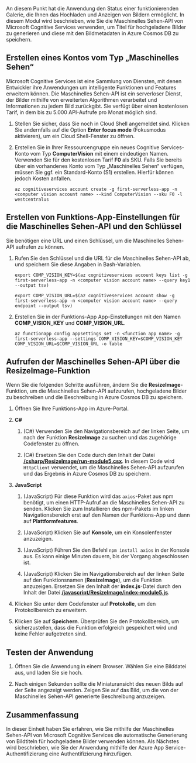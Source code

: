 An diesem Punkt hat die Anwendung den Status einer funktionierenden Galerie, die Ihnen das Hochladen und Anzeigen von Bildern ermöglicht. In diesem Modul wird beschrieben, wie Sie die Maschinelles Sehen-API von Microsoft Cognitive Services verwenden, um Titel für hochgeladene Bilder zu generieren und diese mit den Bildmetadaten in Azure Cosmos DB zu speichern.

## <a name="create-a-computer-vision-account"></a>Erstellen eines Kontos vom Typ „Maschinelles Sehen“

Microsoft Cognitive Services ist eine Sammlung von Diensten, mit denen Entwickler ihre Anwendungen um intelligente Funktionen und Features erweitern können. Die Maschinelles Sehen-API ist ein serverloser Dienst, der Bilder mithilfe von erweiterten Algorithmen verarbeitet und Informationen zu jedem Bild zurückgibt. Sie verfügt über einen kostenlosen Tarif, in dem bis zu 5.000 API-Aufrufe pro Monat möglich sind.

1. Stellen Sie sicher, dass Sie noch in Cloud Shell angemeldet sind. Klicken Sie andernfalls auf die Option **Enter focus mode** (Fokusmodus aktivieren), um ein Cloud Shell-Fenster zu öffnen. 

1. Erstellen Sie in Ihrer Ressourcengruppe ein neues Cognitive Services-Konto vom Typ **ComputerVision** mit einem eindeutigen Namen. Verwenden Sie für den kostenlosen Tarif **F0** als SKU. Falls Sie bereits über ein vorhandenes Konto vom Typ „Maschinelles Sehen“ verfügen, müssen Sie ggf. ein Standard-Konto (S1) erstellen. Hierfür können jedoch Kosten anfallen.

    ```azurecli
    az cognitiveservices account create -g first-serverless-app -n <computer vision account name> --kind ComputerVision --sku F0 -l westcentralus
    ```


## <a name="create-function-app-settings-for-computer-vision-url-and-key"></a>Erstellen von Funktions-App-Einstellungen für die Maschinelles Sehen-API und den Schlüssel

Sie benötigen eine URL und einen Schlüssel, um die Maschinelles Sehen-API aufrufen zu können.

1. Rufen Sie den Schlüssel und die URL für die Maschinelles Sehen-API ab, und speichern Sie diese Angaben in Bash-Variablen.

    ```azurecli
    export COMP_VISION_KEY=$(az cognitiveservices account keys list -g first-serverless-app -n <computer vision account name> --query key1 --output tsv)
    ```
    ```azurecli
    export COMP_VISION_URL=$(az cognitiveservices account show -g first-serverless-app -n <computer vision account name> --query endpoint --output tsv)
    ```

1. Erstellen Sie in der Funktions-App App-Einstellungen mit den Namen **COMP_VISION_KEY** und **COMP_VISION_URL**.

    ```azurecli
    az functionapp config appsettings set -n <function app name> -g first-serverless-app --settings COMP_VISION_KEY=$COMP_VISION_KEY COMP_VISION_URL=$COMP_VISION_URL -o table
    ```


## <a name="call-the-computer-vision-api-from-the-resizeimage-function"></a>Aufrufen der Maschinelles Sehen-API über die ResizeImage-Funktion

Wenn Sie die folgenden Schritte ausführen, ändern Sie die **ResizeImage**-Funktion, um die Maschinelles Sehen-API aufzurufen, hochgeladene Bilder zu beschreiben und die Beschreibung in Azure Cosmos DB zu speichern.

1. Öffnen Sie Ihre Funktions-App im Azure-Portal.

1. **C#**

    1. (C#) Verwenden Sie den Navigationsbereich auf der linken Seite, um nach der Funktion **ResizeImage** zu suchen und das zugehörige Codefenster zu öffnen.

    1. (C#) Ersetzen Sie den Code durch den Inhalt der Datei [**/csharp/ResizeImage/run-module5.csx**](https://raw.githubusercontent.com/Azure-Samples/functions-first-serverless-web-application/master/csharp/ResizeImage/run-module5.csx). In diesem Code wird `HttpClient` verwendet, um die Maschinelles Sehen-API aufzurufen und das Ergebnis in Azure Cosmos DB zu speichern.

1. **JavaScript**

    1. (JavaScript) Für diese Funktion wird das `axios`-Paket aus npm benötigt, um einen HTTP-Aufruf an die Maschinelles Sehen-API zu senden. Klicken Sie zum Installieren des npm-Pakets im linken Navigationsbereich erst auf den Namen der Funktions-App und dann auf **Plattformfeatures**.

    1. (JavaScript) Klicken Sie auf **Konsole**, um ein Konsolenfenster anzuzeigen.

    1. (JavaScript) Führen Sie den Befehl `npm install axios` in der Konsole aus. Es kann einige Minuten dauern, bis der Vorgang abgeschlossen ist.

    1. (JavaScript) Klicken Sie im Navigationsbereich auf der linken Seite auf den Funktionsnamen (**ResizeImage**), um die Funktion anzuzeigen. Ersetzen Sie den Inhalt der **index.js**-Datei durch den Inhalt der Datei [**/javascript/ResizeImage/index-module5.js**](https://raw.githubusercontent.com/Azure-Samples/functions-first-serverless-web-application/master/javascript/ResizeImage/index-module5.js).

1. Klicken Sie unter dem Codefenster auf **Protokolle**, um den Protokollbereich zu erweitern.

1. Klicken Sie auf **Speichern**. Überprüfen Sie den Protokollbereich, um sicherzustellen, dass die Funktion erfolgreich gespeichert wird und keine Fehler aufgetreten sind.


## <a name="test-the-application"></a>Testen der Anwendung

1. Öffnen Sie die Anwendung in einem Browser. Wählen Sie eine Bilddatei aus, und laden Sie sie hoch.

1. Nach einigen Sekunden sollte die Miniaturansicht des neuen Bilds auf der Seite angezeigt werden. Zeigen Sie auf das Bild, um die von der Maschinelles Sehen-API generierte Beschreibung anzuzeigen.


## <a name="summary"></a>Zusammenfassung

In dieser Einheit haben Sie erfahren, wie Sie mithilfe der Maschinelles Sehen-API von Microsoft Cognitive Services die automatische Generierung von Bildtiteln für hochgeladene Bilder verwenden können. Als Nächstes wird beschrieben, wie Sie der Anwendung mithilfe der Azure App Service-Authentifizierung eine Authentifizierung hinzufügen.